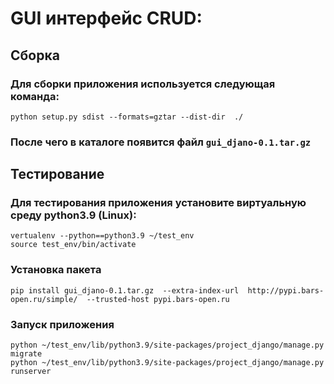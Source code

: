 # GUI интерфейс CRUD:

## Сборка
### Для сборки приложения используется следующая команда:
``python setup.py sdist --formats=gztar --dist-dir  ./``
### После чего в каталоге появится файл ``gui_djano-0.1.tar.gz``

## Тестирование 
### Для тестирования приложения установите виртуальную среду python3.9 (Linux):
````
vertualenv --python==python3.9 ~/test_env
source test_env/bin/activate
````
### Установка пакета
``pip install gui_djano-0.1.tar.gz  --extra-index-url 
http://pypi.bars-open.ru/simple/  --trusted-host pypi.bars-open.ru``
### Запуск приложения
````
python ~/test_env/lib/python3.9/site-packages/project_django/manage.py migrate
python ~/test_env/lib/python3.9/site-packages/project_django/manage.py runserver
````
